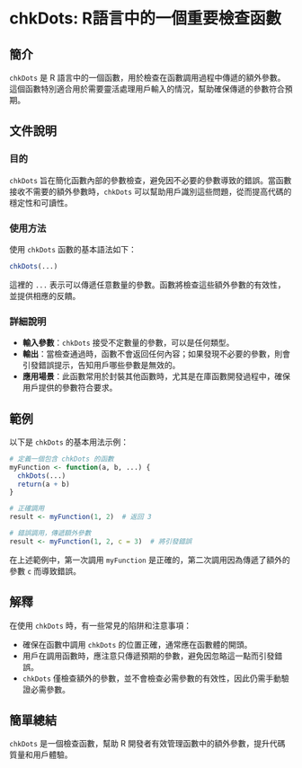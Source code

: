 <!--
Meta Description: # chkDots: R語言中的一個重要檢查函數 ## 簡介 `chkDots` 是 R 語言中的一個函數，用於檢查在函數調用過程中傳遞的額外參數。這個函數特別適合用於需要靈活處理用戶輸入的情況，幫助確保傳遞的參數符合預期。 ## 文件說明 ### 目的 `chkDots` 旨在簡化函數內部的參數檢...
Meta Keywords: chkdots, myfunction, result, r語言中的一個重要檢查函數, 語言中的一個函數
-->

# chkDots: R語言中的一個重要檢查函數

## 簡介
`chkDots` 是 R 語言中的一個函數，用於檢查在函數調用過程中傳遞的額外參數。這個函數特別適合用於需要靈活處理用戶輸入的情況，幫助確保傳遞的參數符合預期。

## 文件說明
### 目的
`chkDots` 旨在簡化函數內部的參數檢查，避免因不必要的參數導致的錯誤。當函數接收不需要的額外參數時，`chkDots` 可以幫助用戶識別這些問題，從而提高代碼的穩定性和可讀性。

### 使用方法
使用 `chkDots` 函數的基本語法如下：

```R
chkDots(...)
```

這裡的 `...` 表示可以傳遞任意數量的參數。函數將檢查這些額外參數的有效性，並提供相應的反饋。

### 詳細說明
- **輸入參數**：`chkDots` 接受不定數量的參數，可以是任何類型。
- **輸出**：當檢查通過時，函數不會返回任何內容；如果發現不必要的參數，則會引發錯誤提示，告知用戶哪些參數是無效的。
- **應用場景**：此函數常用於封裝其他函數時，尤其是在庫函數開發過程中，確保用戶提供的參數符合要求。

## 範例
以下是 `chkDots` 的基本用法示例：

```R
# 定義一個包含 chkDots 的函數
myFunction <- function(a, b, ...) {
  chkDots(...)
  return(a + b)
}

# 正確調用
result <- myFunction(1, 2)  # 返回 3

# 錯誤調用，傳遞額外參數
result <- myFunction(1, 2, c = 3)  # 將引發錯誤
```

在上述範例中，第一次調用 `myFunction` 是正確的，第二次調用因為傳遞了額外的參數 `c` 而導致錯誤。

## 解釋
在使用 `chkDots` 時，有一些常見的陷阱和注意事項：
- 確保在函數中調用 `chkDots` 的位置正確，通常應在函數體的開頭。
- 用戶在調用函數時，應注意只傳遞預期的參數，避免因忽略這一點而引發錯誤。
- `chkDots` 僅檢查額外的參數，並不會檢查必需參數的有效性，因此仍需手動驗證必需參數。

## 簡單總結
`chkDots` 是一個檢查函數，幫助 R 開發者有效管理函數中的額外參數，提升代碼質量和用戶體驗。